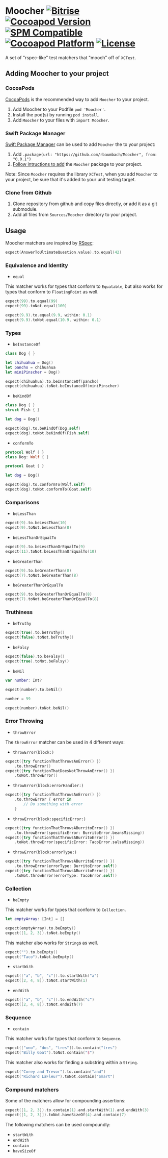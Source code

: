 # Moocher  [![Bitrise](https://app.bitrise.io/app/866964e6cf078a66/status.svg?token=NFbSqssymgeikicyWyBAcg&branch=maestro)](https://app.bitrise.io/app/866964e6cf078a66) [![Cocoapod Version](https://img.shields.io/cocoapods/v/Moocher.svg)](https://github.com/rbaumbach/Moocher) [![SPM Compatible](https://img.shields.io/badge/SPM-Compatible-blue)](https://swift.org/package-manager/) [![Cocoapod Platform](https://img.shields.io/badge/platform-iOS-blue.svg)](https://github.com/rbaumbach/Moocher) [![License](https://img.shields.io/dub/l/vibe-d.svg)](https://github.com/rbaumbach/Moocher/blob/master/MIT-LICENSE.txt)

A set of "rspec-like" test matchers that "mooch" off of `XCTest`.

## Adding Moocher to your project

### CocoaPods

[CocoaPods](http://cocoapods.org) is the recommended way to add `Moocher` to your project.

1.  Add Moocher to your Podfile `pod 'Moocher'`.
2.  Install the pod(s) by running `pod install`.
3.  Add `Moocher` to your files with `import Moocher`.

### Swift Package Manager

[Swift Package Manager](https://swift.org/package-manager/) can be used to add `Moocher` the to your project:

1.  Add `.package(url: "https://github.com/rbaumbach/Moocher", from: "0.0.1")`
2.  [Follow intructions to add](https://swift.org/getting-started/#using-the-package-manager) the `Moocher` package to your project.

Note: Since `Moocher` requires the library `XCTest`, when you add `Moocher` to your project, be sure that it's added to your unit testing target.

### Clone from Github

1.  Clone repository from github and copy files directly, or add it as a git submodule.
2.  Add all files from `Sources/Moocher` directory to your project.

## Usage

Moocher matchers are inspired by [RSpec](https://rspec.info):

```swift
expect(AnswerToUltimateQuestion.value).to.equal(42)
```

### Equivalence and Identity

* `equal`

This matcher works for types that conform to `Equatable`, but also works for types that conform to `FloatingPoint` as well.

```swift
expect(99).to.equal(99)
expect(99).toNot.equal(100)

expect(9.9).to.equal(9.9, within: 0.1)
expect(9.9).toNot.equal(10.9, within: 0.1)
```

### Types

* `beInstanceOf`

```swift
class Dog { }

let chihuahua = Dog()
let pancho = chihuahua
let miniPinscher = Dog()

expect(chihuahua).to.beInstanceOf(pancho)
expect(chihuahua).toNot.beInstanceOf(miniPinscher)
```

* `beKindOf`

```swift
class Dog { }
struct Fish { }

let dog = Dog()

expect(dog).to.beKindOf(Dog.self)
expect(dog).toNot.beKindOf(Fish.self)
```

* `conformTo`

```swift
protocol Wolf { }
class Dog: Wolf { }

protocol Goat { }

let dog = Dog()

expect(dog).to.conformTo(Wolf.self)
expect(dog).toNot.conformTo(Goat.self)
```

### Comparisons

* `beLessThan`

```swift
expect(9).to.beLessThan(10)
expect(9).toNot.beLessThan(8)
```

* `beLessThanOrEqualTo`

```swift
expect(9).to.beLessThanOrEqualTo(9)
expect(11).toNot.beLessThanOrEqualTo(10)
```

* `beGreaterThan`

```swift
expect(9).to.beGreaterThan(8)
expect(7).toNot.beGreaterThan(8)
```

* `beGreaterThanOrEqualTo`

```swift
expect(9).to.beGreaterThanOrEqualTo(8)
expect(7).toNot.beGreaterThanOrEqualTo(8)
```

### Truthiness

* `beTruthy`

```swift
expect(true).to.beTruthy()
expect(false).toNot.beTruthy()
```

* `beFalsy`

```swift
expect(false).to.beFalsy()
expect(true).toNot.beFalsy()
```

* `beNil`

```swift
var number: Int?

expect(number).to.beNil()

number = 99

expect(number).toNot.beNil()
```

### Error Throwing

* `throwError`

The `throwError` matcher can be used in 4 different ways:

* `throwError(block:)`

```swift
expect({try functionThatThrowsAnError() })
    .to.throwError()
expect({try functionThatDoesNotThrowAnError() })
    .toNot.throwError()
```

* `throwError(block:errorHandler:)`

```swift
expect({try functionThatThrowsAnError() })
    .to.throwError { error in
        // Do something with error
    }
```

* `throwError(block:specificError:)`

```swift
expect({try functionThatThrowsABurritoError() })
    .to.throwError(specificError: BurritoError.beansMissing))
expect({try functionThatThrowsABurritoError() })
    .toNot.throwError(specificError: TacoError.salsaMissing))
```

* `throwError(block:errorType:)`

```swift
expect({try functionThatThrowsABurritoError() })
    .to.throwError(errorType: BurritoError.self))
expect({try functionThatThrowsABurritoError() })
    .toNot.throwError(errorType: TacoError.self))
```

### Collection

* `beEmpty`

This matcher works for types that conform to `Collection`.

```swift
let emptyArray: [Int] = []

expect(emptyArray).to.beEmpty()
expect([1, 2, 3]).toNot.beEmpty()
```

This matcher also works for `String`s as well.

```swift
expect("").to.beEmpty()
expect("Taco").toNot.beEmpty()
```

* `startWith`

```swift
expect(["a", "b", "c"]).to.startWith("a")
expect([2, 4, 8]).toNot.startWith(1)
```

* `endWith`

```swift
expect(["a", "b", "c"]).to.endWith("c")
expect([2, 4, 8]).toNot.endWith(7)
```

### Sequence

* `contain`

This matcher works for types that conform to `Sequence`.

```swift
expect(["uno", "dos", "tres"]).to.contain("tres")
expect("Billy Goat").toNot.contain("$")
```

This matcher also works for finding a substring within a `String`.

```swift
expect("Corey and Trevor").to.contain("and")
expect("Richard LaFleur").toNot.contain("Smart")
```

### Compound matchers

Some of the matchers allow for compounding assertions:

```swift
expect([1, 2, 3]).to.contain(1).and.startWith(1).and.endWith(3)
expect([1, 2, 3]]).toNot.haveSizeOf(4).and.contain(7)
```

The following matchers can be used compoundly:

* `startWith`
* `endWith`
* `contain`
* `haveSizeOf`